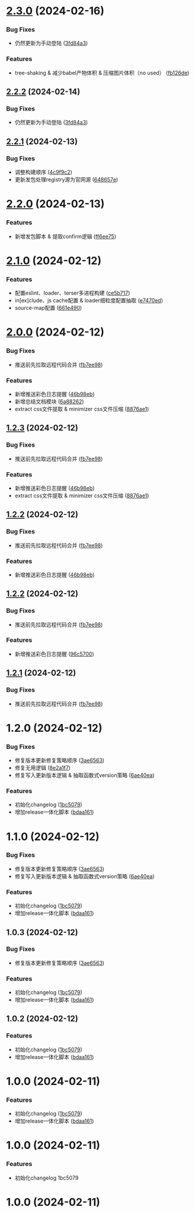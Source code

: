 # [2.3.0](https://github.com/HardenSG/webpack_study/compare/v2.2.1...v2.3.0) (2024-02-16)


### Bug Fixes

* 仍然更新为手动登陆 ([3fd84a3](https://github.com/HardenSG/webpack_study/commit/3fd84a3f095308ad942f0095c5cefd08733fbd5b))


### Features

* tree-shaking & 减少babel产物体积 & 压缩图片体积（no used） ([fb126de](https://github.com/HardenSG/webpack_study/commit/fb126dedd063dfc591af3af22ecce80ba18da164))



## [2.2.2](https://github.com/HardenSG/webpack_study/compare/v2.2.1...v2.2.2) (2024-02-14)


### Bug Fixes

* 仍然更新为手动登陆 ([3fd84a3](https://github.com/HardenSG/webpack_study/commit/3fd84a3f095308ad942f0095c5cefd08733fbd5b))



## [2.2.1](https://github.com/HardenSG/webpack_study/compare/v2.2.0...v2.2.1) (2024-02-13)


### Bug Fixes

* 调整构建顺序 ([4c9f9c2](https://github.com/HardenSG/webpack_study/commit/4c9f9c2f545f30902a4e1357a12ffd7f9fff4321))
* 更新发包处理registry源为官网源 ([648657e](https://github.com/HardenSG/webpack_study/commit/648657e82f3749a929532111205edc616a4591e1))



# [2.2.0](https://github.com/HardenSG/webpack_study/compare/v2.1.0...v2.2.0) (2024-02-13)


### Features

* 新增发包脚本 & 提取confirm逻辑 ([ff6ee75](https://github.com/HardenSG/webpack_study/commit/ff6ee75ba9a5d0bdc29c8e9ce04e4b4d9d2140b1))



# [2.1.0](https://github.com/HardenSG/webpack_study/compare/v2.0.0...v2.1.0) (2024-02-12)


### Features

* 配置eslint、loader、terser多进程构建 ([ce5b717](https://github.com/HardenSG/webpack_study/commit/ce5b717fd10297f7e2aae7bf2978a8ac9e687865))
* in[ex]clude、js cache配置 & loader细粒度配置抽取 ([e7470ed](https://github.com/HardenSG/webpack_study/commit/e7470ed5a665f8f4304ca66c516524d6c56c2d18))
* source-map配置 ([661e490](https://github.com/HardenSG/webpack_study/commit/661e49070616945e52b72ae2e66cc714bae9eb5c))



# [2.0.0](https://github.com/HardenSG/webpack_study/compare/v1.2.0...v2.0.0) (2024-02-12)


### Bug Fixes

* 推送前先拉取远程代码合并 ([fb7ee98](https://github.com/HardenSG/webpack_study/commit/fb7ee98089d4b93f52f3e146f71b1da265160e64))


### Features

* 新增推送彩色日志提醒 ([46b98eb](https://github.com/HardenSG/webpack_study/commit/46b98eb75fad40afab86f778fd8364e1f416f748))
* 新增总结文档模块 ([6a88262](https://github.com/HardenSG/webpack_study/commit/6a882621c3462dcf8116b91ca23d3d2f7ff61324))
* extract css文件提取 & minimizer css文件压缩 ([8876ae1](https://github.com/HardenSG/webpack_study/commit/8876ae16e795bd1edf6af92f2af5c0d4adeaa105))



## [1.2.3](https://github.com/HardenSG/webpack_study/compare/v1.2.0...v1.2.3) (2024-02-12)


### Bug Fixes

* 推送前先拉取远程代码合并 ([fb7ee98](https://github.com/HardenSG/webpack_study/commit/fb7ee98089d4b93f52f3e146f71b1da265160e64))


### Features

* 新增推送彩色日志提醒 ([46b98eb](https://github.com/HardenSG/webpack_study/commit/46b98eb75fad40afab86f778fd8364e1f416f748))
* extract css文件提取 & minimizer css文件压缩 ([8876ae1](https://github.com/HardenSG/webpack_study/commit/8876ae16e795bd1edf6af92f2af5c0d4adeaa105))



## [1.2.2](https://github.com/HardenSG/webpack_study/compare/v1.2.0...v1.2.2) (2024-02-12)


### Bug Fixes

* 推送前先拉取远程代码合并 ([fb7ee98](https://github.com/HardenSG/webpack_study/commit/fb7ee98089d4b93f52f3e146f71b1da265160e64))


### Features

* 新增推送彩色日志提醒 ([46b98eb](https://github.com/HardenSG/webpack_study/commit/46b98eb75fad40afab86f778fd8364e1f416f748))



## [1.2.2](https://github.com/HardenSG/webpack_study/compare/v1.2.0...v1.2.2) (2024-02-12)


### Bug Fixes

* 推送前先拉取远程代码合并 ([fb7ee98](https://github.com/HardenSG/webpack_study/commit/fb7ee98089d4b93f52f3e146f71b1da265160e64))


### Features

* 新增推送彩色日志提醒 ([96c5700](https://github.com/HardenSG/webpack_study/commit/96c57008ed8310e25d0a3ac5946c7b8460a79b2c))



## [1.2.1](https://github.com/HardenSG/webpack_study/compare/v1.2.0...v1.2.1) (2024-02-12)


### Bug Fixes

* 推送前先拉取远程代码合并 ([fb7ee98](https://github.com/HardenSG/webpack_study/commit/fb7ee98089d4b93f52f3e146f71b1da265160e64))



# 1.2.0 (2024-02-12)


### Bug Fixes

* 修复版本更新修复策略顺序 ([3ae6563](https://github.com/HardenSG/webpack_study/commit/3ae6563a64d1088f0059a337d64e4ddad91b0cd4))
* 修复无用逻辑 ([8e2a1f7](https://github.com/HardenSG/webpack_study/commit/8e2a1f73ad09a1a4df166e476131fedadb7f3e1c))
* 修复写入更新版本逻辑 & 抽取函数式version策略 ([6ae40ea](https://github.com/HardenSG/webpack_study/commit/6ae40ea7b6759b1f38d67950f6a49e5503f994f0))


### Features

* 初始化changelog ([1bc5079](https://github.com/HardenSG/webpack_study/commit/1bc50795910fe6bc99628e0eda1d4dac235475be))
* 增加release一体化脚本 ([bdaa161](https://github.com/HardenSG/webpack_study/commit/bdaa1619d8941c12111ba778a5b78dfdc270e498))



# 1.1.0 (2024-02-12)


### Bug Fixes

* 修复版本更新修复策略顺序 ([3ae6563](https://github.com/HardenSG/webpack_study/commit/3ae6563a64d1088f0059a337d64e4ddad91b0cd4))
* 修复写入更新版本逻辑 & 抽取函数式version策略 ([6ae40ea](https://github.com/HardenSG/webpack_study/commit/6ae40ea7b6759b1f38d67950f6a49e5503f994f0))


### Features

* 初始化changelog ([1bc5079](https://github.com/HardenSG/webpack_study/commit/1bc50795910fe6bc99628e0eda1d4dac235475be))
* 增加release一体化脚本 ([bdaa161](https://github.com/HardenSG/webpack_study/commit/bdaa1619d8941c12111ba778a5b78dfdc270e498))



## 1.0.3 (2024-02-12)


### Bug Fixes

* 修复版本更新修复策略顺序 ([3ae6563](https://github.com/HardenSG/webpack_study/commit/3ae6563a64d1088f0059a337d64e4ddad91b0cd4))


### Features

* 初始化changelog ([1bc5079](https://github.com/HardenSG/webpack_study/commit/1bc50795910fe6bc99628e0eda1d4dac235475be))
* 增加release一体化脚本 ([bdaa161](https://github.com/HardenSG/webpack_study/commit/bdaa1619d8941c12111ba778a5b78dfdc270e498))



## 1.0.2 (2024-02-12)


### Features

* 初始化changelog ([1bc5079](https://github.com/HardenSG/webpack_study/commit/1bc50795910fe6bc99628e0eda1d4dac235475be))
* 增加release一体化脚本 ([bdaa161](https://github.com/HardenSG/webpack_study/commit/bdaa1619d8941c12111ba778a5b78dfdc270e498))



# 1.0.0 (2024-02-11)


### Features

* 初始化changelog ([1bc5079](https://github.com/HardenSG/webpack_study/commit/1bc50795910fe6bc99628e0eda1d4dac235475be))
* 增加release一体化脚本 ([bdaa161](https://github.com/HardenSG/webpack_study/commit/bdaa1619d8941c12111ba778a5b78dfdc270e498))



# 1.0.0 (2024-02-11)


### Features

* 初始化changelog 1bc5079



# 1.0.0 (2024-02-11)



